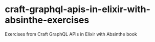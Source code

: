 # craft-graphql-apis-in-elixir-with-absinthe-exercises
Exercises from Craft GraphQL APIs in Elixir with Absinthe book
